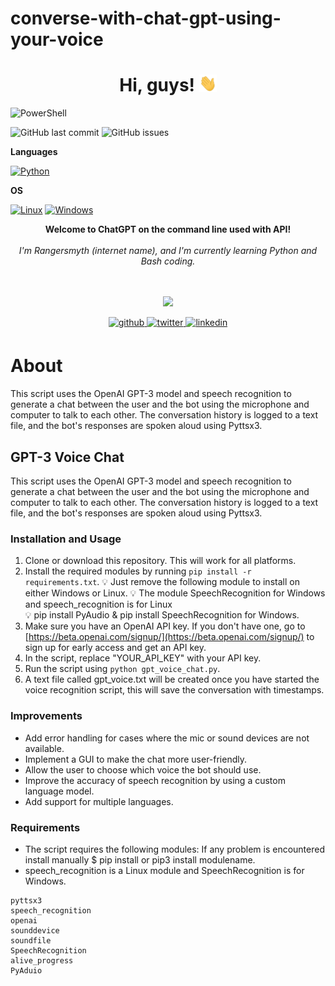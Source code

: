 # converse-with-chat-gpt-using-your-voice

<h1 align="center">Hi, guys! <img src="https://github.com/FujiwaraChoki/FujiwaraChoki/blob/main/assets/238178097-766d336d-b87d-44ba-807c-c51de2bc6b4d.gif" width="28px" alt="👋"></h1>

![PowerShell](https://img.shields.io/badge/-PowerShell-black?style=flat-square&logo=powershell)

![GitHub last commit](https://img.shields.io/github/last-commit/davidtkeane/jervis-ChatGPT?style=flat-square)
![GitHub issues](https://img.shields.io/github/issues-raw/davidtkeane/jervis-ChatGPT?style=flat-square)

<b>Languages</b>

[![Python](https://img.shields.io/badge/python-black?style=for-the-badge&logo=python)](https://github.com/davidtkeane)

<b>OS</b>

[![Linux](https://img.shields.io/badge/linux-black?style=for-the-badge&logo=Linux)](https://github.com/davidtkeane)
[![Windows](https://img.shields.io/badge/Windows-black?style=for-the-badge&logo=Windows)](https://github.com/davidtkeane)

<p align="center">
    <b>Welcome to ChatGPT on the command line used with API!</b>
    <br>
    <br>
    <i>
        I'm Rangersmyth (internet name), and I'm currently learning Python and Bash coding.<br>
    <br>
    </i>
    <br>

<p align="center">
  <img src="https://count.getloli.com/get/@rangersmyth?theme=gelbooru" />
</p>

<div align="center">
<a href="https://github.com/davidtkeane" target="_blank">
<img src=https://img.shields.io/badge/github-%2324292e.svg?&style=for-the-badge&logo=github&logoColor=white alt=github style="margin-bottom: 5px;" />
</a>
<a href="https://twitter.com/davidtkeane" target="_blank">
<img src=https://img.shields.io/badge/twitter-%2300acee.svg?&style=for-the-badge&logo=twitter&logoColor=white alt=twitter style="margin-bottom: 5px;" />
</a>
<a href="https://linkedin.com/in/sami-hindi-b31435248/" target="_blank">
<img src=https://img.shields.io/badge/linkedin-%231E77B5.svg?&style=for-the-badge&logo=linkedin&logoColor=white alt=linkedin style="margin-bottom: 5px;" />
</a>
</div>

# About

This script uses the OpenAI GPT-3 model and speech recognition to generate a chat between the user and the bot using the microphone and computer to talk to each other. The conversation history is logged to a text file, and the bot's responses are spoken aloud using Pyttsx3.

## GPT-3 Voice Chat

This script uses the OpenAI GPT-3 model and speech recognition to generate a chat between the user and the bot using the microphone and computer to talk to each other. The conversation history is logged to a text file, and the bot's responses are spoken aloud using Pyttsx3.

### Installation and Usage

1. Clone or download this repository. This will work for all platforms.
2. Install the required modules by running `pip install -r requirements.txt`.
💡  Just remove the following module to install on either Windows or Linux.
💡  The module SpeechRecognition for Windows and speech_recognition is for Linux      
💡  pip install PyAudio & pip install SpeechRecognition for Windows.     
3. Make sure you have an OpenAI API key. If you don't have one, go to [https://beta.openai.com/signup/](https://beta.openai.com/signup/) to sign up for early access and get an API key.
4. In the script, replace "YOUR_API_KEY" with your API key.
5. Run the script using `python gpt_voice_chat.py`.
6. A text file called gpt_voice.txt will be created once you have started the voice recognition script, this will save the conversation with timestamps.

### Improvements

- Add error handling for cases where the mic or sound devices are not available.
- Implement a GUI to make the chat more user-friendly.
- Allow the user to choose which voice the bot should use.
- Improve the accuracy of speech recognition by using a custom language model.
- Add support for multiple languages. 

### Requirements

- The script requires the following modules: If any problem is encountered install manually $ pip install or pip3 install modulename.
- speech_recognition is a Linux module and SpeechRecognition is for Windows.

```
pyttsx3
speech_recognition
openai
sounddevice
soundfile
SpeechRecognition
alive_progress
PyAduio
```

